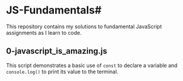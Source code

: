  # JS-Fundamentals# 

This repository contains my solutions to fundamental JavaScript assignments as I learn to code.

## 0-javascript_is_amazing.js

This script demonstrates a basic use of `const` to declare a variable and `console.log()` to print its value to the terminal.
